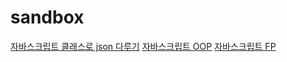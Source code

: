 # sandbox
[자바스크립트 클래스로 json 다루기](https://github.com/k0603156/sandbox/tree/master/JS/src/entity)
[자바스크립트 OOP](https://github.com/k0603156/sandbox/tree/master/JS/src/objectOrientationProgramming)
[자바스크립트 FP](https://github.com/k0603156/sandbox/tree/master/JS/src/functionalProgramming)

